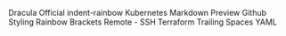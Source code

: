 Dracula Official
indent-rainbow
Kubernetes
Markdown Preview Github Styling
Rainbow Brackets
Remote - SSH
Terraform
Trailing Spaces
YAML
